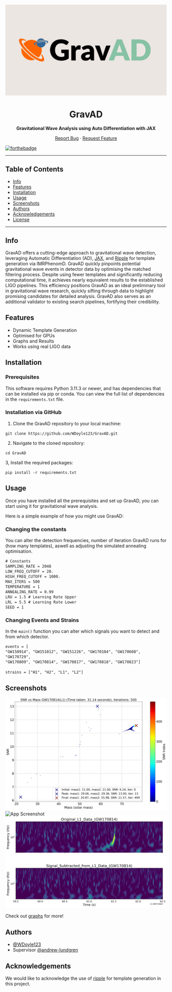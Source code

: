 <p align="center">
  <img src="graphs/banner.png" alt="Logo">
</p>

<h1 align="center">GravAD</h1>
<p align="center">
  <b>Gravitational Wave Analysis using Auto Differentiation with JAX</b>
</p>

<p align="center">
  <a href="https://github.com/WDoyle123/GravAD/issues">Report Bug</a>
  ·
  <a href="https://github.com/WDoyle123/GravAD/issues">Request Feature</a>
</p>

  [![forthebadge](https://forthebadge.com/images/badges/made-with-python.svg)](https://forthebadge.com)

---

## Table of Contents

- [Info](#info)
- [Features](#features)
- [Installation](#installation)
- [Usage](#usage)
- [Screenshots](#screenshots)
- [Authors](#authors)
- [Acknowledgements](#acknowledgements)
- [License](#license)

---

## Info

GravAD offers a cutting-edge approach to gravitational wave detection, leveraging Automatic Differentiation (AD), [JAX](https://github.com/google/jax), and [Ripple](https://github.com/tedwards2412/ripple) for template generation via IMRPhenomD. GravAD quickly pinpoints potential gravitational wave events in detector data by optimising the matched filtering process. Despite using fewer templates and significantly reducing computational time, it achieves nearly equivalent results to the established LIGO pipelines. This efficiency positions GravAD as an ideal preliminary tool in gravitational wave research, quickly sifting through data to highlight promising candidates for detailed analysis. GravAD also serves as an additional validator to existing search pipelines, fortifying their credibility.

## Features

- Dynamic Template Generation
- Optimised for GPUs
- Graphs and Results
- Works using real LIGO data

## Installation

### Prerequisites

This software requires Python 3.11.3 or newer, and has dependencies that can be installed via pip or conda. You can view the full list of dependencies in the `requirements.txt` file.

### Installation via GitHub

1. Clone the GravAD repository to your local machine:
```
git clone https://github.com/WDoyle123/GravAD.git
```
2. Navigate to the cloned repository:
```
cd GravAD
```
3, Install the required packages:
```
pip install -r requirements.txt
```

## Usage

Once you have installed all the prerequisites and set up GravAD, you can start using it for gravitational wave analysis. 

Here is a simple example of how you might use GravAD:

### Changing the constants

You can alter the detection frequencies, number of iteration GravAD runs for (how many templates), aswell as adjusting the simulated annealing optimisation.

```
# Constants
SAMPLING_RATE = 2048
LOW_FREQ_CUTOFF = 20.
HIGH_FREQ_CUTOFF = 1000.
MAX_ITERS = 500
TEMPERATURE = 1
ANNEALING_RATE = 0.99
LRU = 1.5 # Learning Rate Upper
LRL = 5.5 # Learning Rate Lower
SEED = 1
```

### Changing Events and Strains

In the ```main()``` function you can alter which signals you want to detect and from which detector.

```
events = [
"GW150914", "GW151012", "GW151226", "GW170104", "GW170608", "GW170729",
"GW170809", "GW170814", "GW170817", "GW170818", "GW170823"]

strains = ["H1", "H2", "L1", "L2"]
```

## Screenshots

![App Screenshot](graphs/SNR_vs_Combined_Mass_for_GW170814_L1_T_1.00_AR_0.990_MI_500_5.5_1.5_SEED1.png)
![App Screenshot](graphs/snr_and_aligned_170814_L1_T_1.00_AR_0.990_MI_500_5.5_SEED1.5.png)
![App Screenshot](graphs/contours_GW170814_L1_T_1.00_AR_0.990_MI_500_5.5_SEED1.5.png)

Check out [graphs](./graphs) for more!

## Authors

- [@WDoyle123](https://github.com/WDoyle123)
- Supervisor [@andrew-lundgren](https://github.com/andrew-lundgren)

## Acknowledgements

We would like to acknowledge the use of [ripple](https://github.com/tedwards2412/ripple) for template generation in this project.
